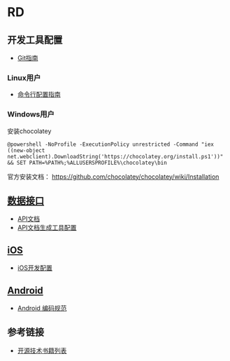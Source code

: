 # RD

## 开发工具配置
* [Git指南](/it/git-guide)

### Linux用户
* [命令行配置指南](/it/commandline-tools)

### Windows用户
安装chocolatey

```
@powershell -NoProfile -ExecutionPolicy unrestricted -Command "iex ((new-object net.webclient).DownloadString('https://chocolatey.org/install.ps1'))" && SET PATH=%PATH%;%ALLUSERSPROFILE%\chocolatey\bin
```

官方安装文档： https://github.com/chocolatey/chocolatey/wiki/Installation

## [数据接口](api)
* [API文档](api.html)
* [API文档生成工具配置](api/how-to-generate-api-doc)

## [iOS](ios/)
* [iOS开发配置](ios/ios-dev)

## [Android](android/)
* [Android 编码规范](android)

## 参考链接
* [开源技术书籍列表](https://github.com/amoblin/CCBooks)
